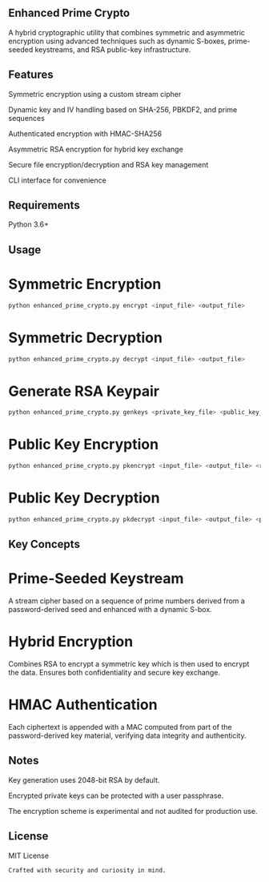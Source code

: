 ## Enhanced Prime Crypto

A hybrid cryptographic utility that combines symmetric and asymmetric encryption using advanced techniques such as dynamic S-boxes, prime-seeded keystreams, and RSA public-key infrastructure.

## Features

Symmetric encryption using a custom stream cipher

Dynamic key and IV handling based on SHA-256, PBKDF2, and prime sequences

Authenticated encryption with HMAC-SHA256

Asymmetric RSA encryption for hybrid key exchange

Secure file encryption/decryption and RSA key management

CLI interface for convenience


## Requirements

Python 3.6+


## Usage

# Symmetric Encryption

```python
python enhanced_prime_crypto.py encrypt <input_file> <output_file>
```

# Symmetric Decryption

```python
python enhanced_prime_crypto.py decrypt <input_file> <output_file>
```

# Generate RSA Keypair

```python
python enhanced_prime_crypto.py genkeys <private_key_file> <public_key_file> [bits]
```

# Public Key Encryption

```python
python enhanced_prime_crypto.py pkencrypt <input_file> <output_file> <recipient_public_key>
```

# Public Key Decryption

```python
python enhanced_prime_crypto.py pkdecrypt <input_file> <output_file> <private_key>
```

## Key Concepts

# Prime-Seeded Keystream

A stream cipher based on a sequence of prime numbers derived from a password-derived seed and enhanced with a dynamic S-box.

# Hybrid Encryption

Combines RSA to encrypt a symmetric key which is then used to encrypt the data. Ensures both confidentiality and secure key exchange.

# HMAC Authentication

Each ciphertext is appended with a MAC computed from part of the password-derived key material, verifying data integrity and authenticity.

## Notes

Key generation uses 2048-bit RSA by default.

Encrypted private keys can be protected with a user passphrase.

The encryption scheme is experimental and not audited for production use.


## License

MIT License

```
Crafted with security and curiosity in mind.
```
